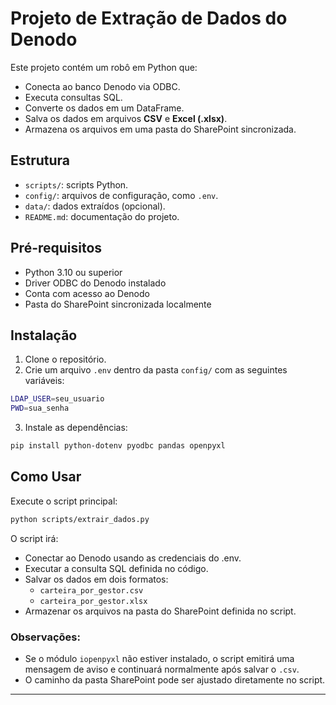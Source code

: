 # Projeto de Extração de Dados do Denodo

Este projeto contém um robô em Python que:

- Conecta ao banco Denodo via ODBC.
- Executa consultas SQL.
- Converte os dados em um DataFrame.
- Salva os dados em arquivos **CSV** e **Excel (.xlsx)**.
- Armazena os arquivos em uma pasta do SharePoint sincronizada.

## Estrutura

- `scripts/`: scripts Python.
- `config/`: arquivos de configuração, como `.env`.
- `data/`: dados extraídos (opcional).
- `README.md`: documentação do projeto.

## Pré-requisitos

- Python 3.10 ou superior
- Driver ODBC do Denodo instalado
- Conta com acesso ao Denodo
- Pasta do SharePoint sincronizada localmente

## Instalação

1. Clone o repositório.
2. Crie um arquivo `.env` dentro da pasta `config/` com as seguintes variáveis:
```bash
LDAP_USER=seu_usuario 
PWD=sua_senha
```
3. Instale as dependências:

```bash
pip install python-dotenv pyodbc pandas openpyxl
```

## Como Usar
Execute o script principal:
```bash
python scripts/extrair_dados.py
```

O script irá:
- Conectar ao Denodo usando as credenciais do .env.
- Executar a consulta SQL definida no código.
- Salvar os dados em dois formatos:
    - ``carteira_por_gestor.csv``
    - ``carteira_por_gestor.xlsx``
- Armazenar os arquivos na pasta do SharePoint definida no script.

### Observações:
- Se o módulo ``iopenpyxl`` não estiver instalado, o script emitirá uma mensagem de aviso e continuará normalmente após salvar o ``.csv``.
- O caminho da pasta SharePoint pode ser ajustado diretamente no script.
---

